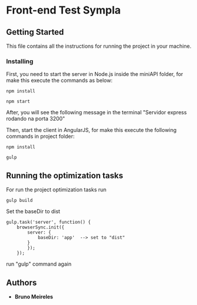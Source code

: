 # Front-end Test Sympla

## Getting Started

This file contains all the instructions for running the project in your machine.

### Installing

First, you need to start the server in Node.js inside the miniAPI folder, for make this execute the commands as below:

```
npm install

npm start
```

After, you will see the following message in the terminal "Servidor express rodando na porta 3200"

Then, start the client in AngularJS,  for make this execute the following commands in project folder: 

```
npm install 

gulp
```

## Running the optimization tasks

For run the project optimization tasks run

```
gulp build
```

Set the baseDir to dist
```
gulp.task('server', function() {
	browserSync.init({
		server: {
			baseDir: 'app'  --> set to "dist"
		}
		});
	});
```

run "gulp" command again

## Authors

* **Bruno Meireles**



